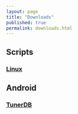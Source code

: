 ```yaml
---
layout: page
title: "Downloads"
published: true
permalink: downloads.html
---
```

<h2>Scripts</h2>
<h3><a href="https://gitlab.com/ahahn94/scripts">Linux</a></h3>
<h2>Android</h2>
<h3><a href="https://gitlab.com/ahahn94/TunerDBApp">TunerDB</a></h3>